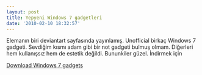 ```yaml
---
layout: post
title: Yepyeni Windows 7 gadgetleri
date: '2010-02-10 18:32:57'
---
```


Elemanın biri deviantart sayfasında yayınlamış. Unofficial birkaç Windows 7 gadgeti. Sevdiğim kısmı adam gibi bir not gadgeti bulmuş olmam. Diğerleri hem kullanışsız hem de estetik değildi. Bununkiler güzel. İndirmek için

<a href="http://www.deviantart.com/download/149960723/Chameleon_Glass_EN_by_gersma.zip" target="_self">Download Windows 7 gadgets</a>